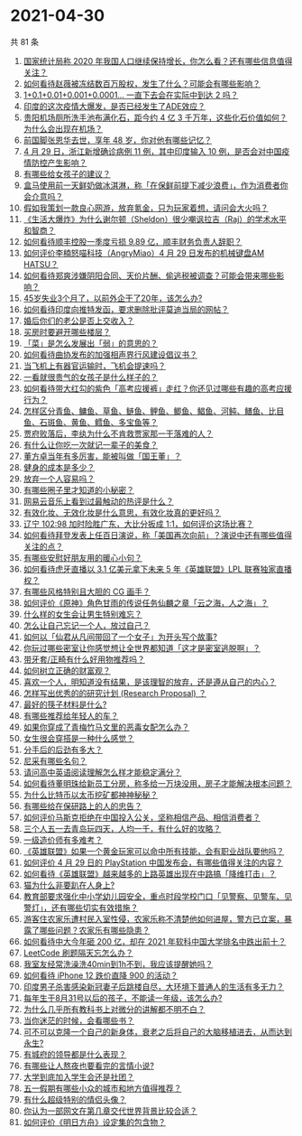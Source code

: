 # 2021-04-30

共 81 条

<!-- BEGIN -->
<!-- 最后更新时间 Fri Apr 30 2021 07:02:10 GMT+0800 (China Standard Time) -->

1. [国家统计局称 2020
   年我国人口继续保持增长，你怎么看？还有哪些信息值得关注？](https://www.zhihu.com/question/457140816)
2. [如何看待赵薇被冻结数百万股权，发生了什么？可能会有哪些影响？](https://www.zhihu.com/question/457141906)
3. [1+0.1+0.01+0.001+0.0001... 一直下去会在实际中到达 2
   吗？](https://www.zhihu.com/question/444218811)
4. [印度的这次疫情大爆发，是否已经发生了ADE效应？](https://www.zhihu.com/question/456399195)
5. [贵阳机场厕所洗手池布满化石，距今约 4 亿 3
   千万年，这些化石价值如何？为什么会出现在机场？](https://www.zhihu.com/question/456986321)
6. [前国脚张恩华去世，享年 48 岁，你对他有哪些记忆？](https://www.zhihu.com/question/457170964)
7. [4 月 29 日，浙江新增确诊病例 11 例，其中印度输入 10
   例，是否会对中国疫情防控产生影响？](https://www.zhihu.com/question/457100652)
8. [有哪些给女孩子的建议？](https://www.zhihu.com/question/315676658)
9. [盒马使用前一天鲜奶做冰淇淋，称「在保鲜前提下减少浪费」，作为消费者你会介意吗？](https://www.zhihu.com/question/456827779)
10. [假如我策划一款良心网游，放弃氪金，只为玩家着想，请问会大火吗？](https://www.zhihu.com/question/452046052)
11. [《生活大爆炸》为什么谢尔顿（Sheldon）很少嘲讽拉吉（Raj）的学术水平和智商？](https://www.zhihu.com/question/452782047)
12. [如何看待顺丰控股一季度亏损 9.89 亿，顺丰财务负责人辞职？](https://www.zhihu.com/question/456088079)
13. [如何评价李楠怒喵科技（AngryMiao）4 月 29 日发布的机械键盘AM
    HATSU？](https://www.zhihu.com/question/457163306)
14. [如何看待郑爽涉嫌阴阳合同、天价片酬、偷逃税被调查？可能会带来哪些影响？](https://www.zhihu.com/question/457029348)
15. [45岁失业3个月了，以前外企干了20年，该怎么办?](https://www.zhihu.com/question/453104891)
16. [如何看待印度向推特发函，要求删除批评莫迪当局的网帖？](https://www.zhihu.com/question/456828756)
17. [婚后你们的老公是否上交收入？](https://www.zhihu.com/question/446421532)
18. [买房时要避开哪些楼层？](https://www.zhihu.com/question/447920355)
19. [「菜」是怎么发展出「弱」的意思的？](https://www.zhihu.com/question/454980442)
20. [如何看待曲协发布的加强相声界行风建设倡议书？](https://www.zhihu.com/question/457138970)
21. [当飞机上有器官运输时，飞机会提速吗？](https://www.zhihu.com/question/453406019)
22. [一看就很贵气的女孩子是什么样子的？](https://www.zhihu.com/question/322175199)
23. [如何看待带大红勾的紫色「高考应援裤」走红？你还见过哪些有趣的高考应援行为？](https://www.zhihu.com/question/457036620)
24. [怎样区分青鱼、鳙鱼、草鱼、鲢鱼、鲤鱼、鲫鱼、鲳鱼、河鲀、鳝鱼、比目鱼、石斑鱼、黄鱼、鳕鱼、多宝鱼等？](https://www.zhihu.com/question/46703898)
25. [贾府败落后，李纨为什么不肯救贾家那一干落难的人？](https://www.zhihu.com/question/413382261)
26. [有什么让你吃一次就记一辈子的美食？](https://www.zhihu.com/question/442763529)
27. [董方卓当年有多厉害，能被叫做「国王董」？](https://www.zhihu.com/question/34886516)
28. [健身的成本是多少？](https://www.zhihu.com/question/58355167)
29. [放弃一个人容易吗？](https://www.zhihu.com/question/455853199)
30. [有哪些圈子里才知道的小秘密？](https://www.zhihu.com/question/49502870)
31. [网易云音乐上看到过最触动的热评是什么？](https://www.zhihu.com/question/323985794)
32. [有效化妆、无效化妆是什么意思，有效化妆真的更好吗？](https://www.zhihu.com/question/445017526)
33. [辽宁 102:98 加时险胜广东，大比分扳成
    1:1，如何评价这场比赛？](https://www.zhihu.com/question/457178922)
34. [如何看待拜登发表上任百日演说，称「美国再次向前」？演说中还有哪些值得关注的点？](https://www.zhihu.com/question/457103607)
35. [有哪些安慰好朋友用的暖心小句？](https://www.zhihu.com/question/423693212)
36. [如何看待虎牙直播以 3.1 亿美元拿下未来 5 年《英雄联盟》LPL
    联赛独家直播权？](https://www.zhihu.com/question/457004985)
37. [有哪些风格特别且大胆的 CG 画手？](https://www.zhihu.com/question/33526505)
38. [如何评价《原神》角色甘雨的传说任务仙麟之章「云之海，人之海」？](https://www.zhihu.com/question/439097589)
39. [什么样的女生会让男生特别难忘？](https://www.zhihu.com/question/445195620)
40. [怎么让自己忘记一个人，放过自己？](https://www.zhihu.com/question/456808503)
41. [如何以「仙君从凡间带回了一个女子」为开头写个故事?](https://www.zhihu.com/question/432356881)
42. [你玩过哪些密室让你感觉想让全世界都知道「这才是密室逃脱啊」？](https://www.zhihu.com/question/319279638)
43. [带牙套/正畸有什么好用物推荐吗？](https://www.zhihu.com/question/263947314)
44. [如何树立正确的财富观？](https://www.zhihu.com/question/314627020)
45. [喜欢一个人，明知道没有结果，是该理智的放弃，还是遵从自己的内心？](https://www.zhihu.com/question/453112528)
46. [怎样写出优秀的的研究计划 (Research Proposal)
    ？](https://www.zhihu.com/question/23695058)
47. [最好的筷子材料是什么?](https://www.zhihu.com/question/21549358)
48. [有哪些推荐给年轻人的车？](https://www.zhihu.com/question/351728964)
49. [如果你穿成了青梅竹马文里的恶毒女配怎么办？](https://www.zhihu.com/question/397987454)
50. [女生很会穿搭是一种什么感觉？](https://www.zhihu.com/question/316509144)
51. [分手后的后劲有多大？](https://www.zhihu.com/question/440316118)
52. [尼采有哪些名句？](https://www.zhihu.com/question/368233780)
53. [请问高中英语阅读理解怎么样才能稳定满分？](https://www.zhihu.com/question/309325332)
54. [如何看待董明珠给新员工分房，称多给一万块没用，房子才能解决根本问题？](https://www.zhihu.com/question/456846832)
55. [为什么比特币以太币挖矿都神神秘秘？](https://www.zhihu.com/question/456031920)
56. [有哪些给在保研路上的人的忠告？](https://www.zhihu.com/question/370011250)
57. [如何评价马斯克拒绝在中国投入公关，坚称相信产品、相信消费者？](https://www.zhihu.com/question/457012576)
58. [三个人五一去青岛玩四天，人均一千，有什么好的攻略？](https://www.zhihu.com/question/455036673)
59. [一级造价师有多难考？](https://www.zhihu.com/question/408061696)
60. [《英雄联盟》如果一个黄金玩家可以命中所有技能，会有职业战队要他吗？](https://www.zhihu.com/question/454200921)
61. [如何评价 4 月 29 日的 PlayStation
    中国发布会，有哪些值得关注的内容？](https://www.zhihu.com/question/456103601)
62. [如何看待《英雄联盟》越来越多的上路英雄出现在中路搞「降维打击」？](https://www.zhihu.com/question/456150071)
63. [猫为什么非要趴在人身上?](https://www.zhihu.com/question/456102586)
64. [教育部要求强化中小学幼儿园安全，重点时段学校门口「见警察、见警车、见警灯」，还有哪些切实有效措施？](https://www.zhihu.com/question/457099403)
65. [游客住农家乐遭村民入室性侵，农家乐称不清楚他如何进屋，警方已立案，暴露了哪些问题？农家乐有哪些隐患？](https://www.zhihu.com/question/456979537)
66. [如何看待中大今年砸 200 亿，却在 2021
    年软科中国大学排名中跌出前十？](https://www.zhihu.com/question/456601034)
67. [LeetCode 刷题隔天忘怎么办？](https://www.zhihu.com/question/379857231)
68. [我室友经常洗澡洗40min到1h不到，我应该提醒她吗？](https://www.zhihu.com/question/456731420)
69. [如何看待 iPhone 12 跌价直降 900 的活动？](https://www.zhihu.com/question/455284196)
70. [印度男子杀害感染新冠妻子后跳楼自尽，大环境下普通人的生活有多无力？](https://www.zhihu.com/question/456933930)
71. [每年生于8月31号以后的孩子，不能读一年级，该怎么办?](https://www.zhihu.com/question/456626454)
72. [为什么几乎所有教科书上对微分的讲解都不明不白？](https://www.zhihu.com/question/438795295)
73. [当你迷茫的时候，会看哪些书？](https://www.zhihu.com/question/454224694)
74. [可不可以克隆一个自己的新身体，衰老之后将自己的大脑移植进去，从而达到永生?](https://www.zhihu.com/question/437796896)
75. [有城府的领导都是什么表现？](https://www.zhihu.com/question/299985054)
76. [有哪些让人熬夜也要看完的言情小说?](https://www.zhihu.com/question/332155810)
77. [大学到底加入学生会还是社团？](https://www.zhihu.com/question/64631466)
78. [五一假期有哪些小众的城市和地方值得推荐？](https://www.zhihu.com/question/454880823)
79. [有什么超级特别的情侣头像？](https://www.zhihu.com/question/276562790)
80. [你认为一部网文在第几章交代世界背景比较合适？](https://www.zhihu.com/question/453894423)
81. [如何评价《明日方舟》设定集的包含物？](https://www.zhihu.com/question/456988607)

<!-- END -->
